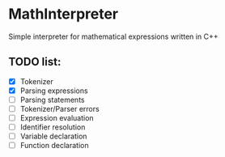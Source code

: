 # MathInterpreter
Simple interpreter for mathematical expressions written in C++

## TODO list:
- [x] Tokenizer
- [x] Parsing expressions
- [ ] Parsing statements
- [ ] Tokenizer/Parser errors
- [ ] Expression evaluation
- [ ] Identifier resolution
- [ ] Variable declaration
- [ ] Function declaration